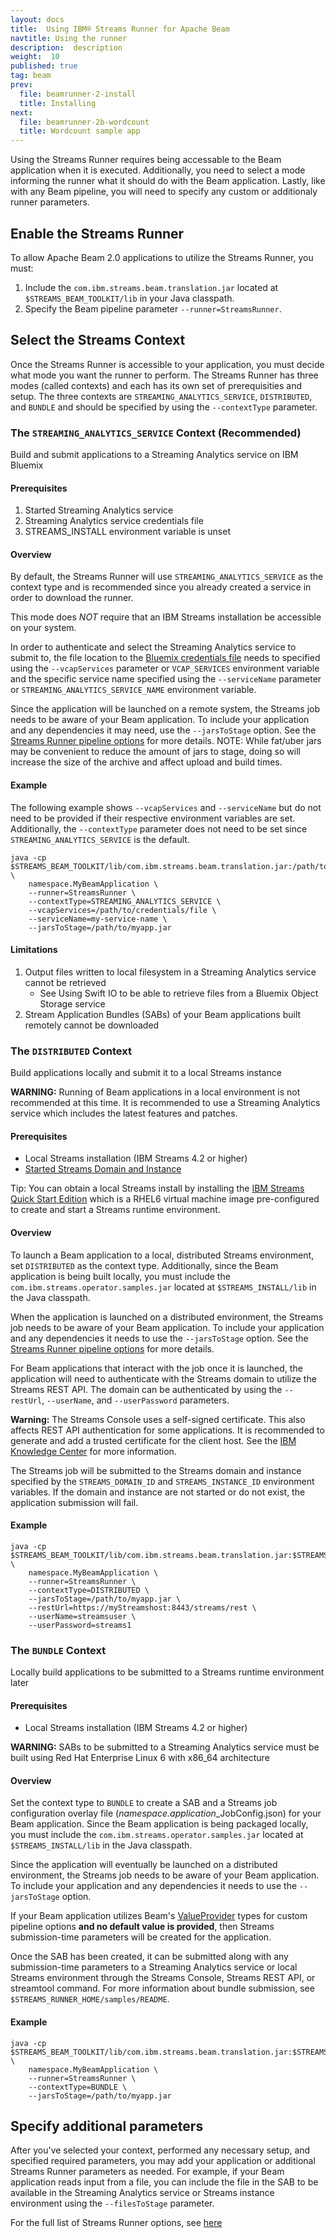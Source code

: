 ```yaml
---
layout: docs
title:  Using IBM® Streams Runner for Apache Beam
navtitle: Using the runner
description:  description
weight:  10
published: true
tag: beam
prev:
  file: beamrunner-2-install
  title: Installing
next:
  file: beamrunner-2b-wordcount
  title: Wordcount sample app
---
```


Using the Streams Runner requires being accessable to the Beam application when it is executed. Additionally, you need to select a mode informing the runner what it should do with the Beam application. Lastly, like with any Beam pipeline, you will need to specify any custom or additionaly runner parameters.

## Enable the Streams Runner
To allow Apache Beam 2.0 applications to utilize the Streams Runner, you must:
1. Include the `com.ibm.streams.beam.translation.jar` located at `$STREAMS_BEAM_TOOLKIT/lib` in your Java classpath.
2. Specify the Beam pipeline parameter `--runner=StreamsRunner`.

## Select the Streams Context

Once the Streams Runner is accessible to your application, you must decide what mode you want the runner to perform. The Streams Runner has three modes (called contexts) and each has its own set of prerequisities and setup. The three contexts are `STREAMING_ANALYTICS_SERVICE`, `DISTRIBUTED`, and `BUNDLE` and should be specified by using the `--contextType` parameter.

### The `STREAMING_ANALYTICS_SERVICE` Context (Recommended)
Build and submit applications to a Streaming Analytics service on IBM Bluemix

#### Prerequisites
1. Started Streaming Analytics service
2. Streaming Analytics service credentials file
3. STREAMS_INSTALL environment variable is unset

#### Overview
By default, the Streams Runner will use `STREAMING_ANALYTICS_SERVICE` 
as the context type and is recommended since you already created a service
in order to download the runner. 

This mode does *NOT* require that an IBM Streams installation be accessible on your system.

In order to authenticate and select the Streaming Analytics service to 
submit to, the file location to the [Bluemix credentials file](../beamrunner-2-install/#creating-a-credentials-file-for-your-streaming-analytics-service) needs to specified using the `--vcapServices` parameter or `VCAP_SERVICES` environment variable and the specific service name specified using the `--serviceName` parameter or `STREAMING_ANALYTICS_SERVICE_NAME` environment variable.

Since the application will be launched on a remote system, the Streams job needs to be
aware of your Beam application. To include your application and any dependencies it may need, 
use the `--jarsToStage` option. See the [Streams Runner pipeline options](../beamrunner-6-ref/#streams-runner-pipeline-options) for more details. NOTE: While fat/uber jars may be convenient to reduce the amount of jars to stage, doing
so will increase the size of the archive and affect upload and build times.

#### Example
The following example shows `--vcapServices` and `--serviceName` but do not need to be provided if 
their respective environment variables are set. Additionally, the `--contextType` parameter does
not need to be set since `STREAMING_ANALYTICS_SERVICE` is the default.
```
java -cp $STREAMS_BEAM_TOOLKIT/lib/com.ibm.streams.beam.translation.jar:/path/to/myapp.jar \
    namespace.MyBeamApplication \
    --runner=StreamsRunner \
    --contextType=STREAMING_ANALYTICS_SERVICE \
    --vcapServices=/path/to/credentials/file \
    --serviceName=my-service-name \
    --jarsToStage=/path/to/myapp.jar
```

#### Limitations
1. Output files written to local filesystem in a Streaming Analytics service cannot be retrieved 
   * See Using Swift IO to be able to retrieve files from a Bluemix Object Storage service
2. Stream Application Bundles (SABs) of your Beam applications built remotely cannot be downloaded

### The `DISTRIBUTED` Context
Build applications locally and submit it to a local Streams instance

**WARNING:** Running of Beam applications in a local environment is not recommended at this time. It is recommended to use a Streaming Analytics service which includes the latest features and patches.

#### Prerequisites
* Local Streams installation (IBM Streams 4.2 or higher)
* [Started Streams Domain and Instance](https://www.ibm.com/support/knowledgecenter/en/SSCRJU_4.2.1/com.ibm.streams.cfg.doc/doc/creating-basic-domain-and-instance.html)

Tip: You can obtain a local Streams install by installing the [IBM Streams Quick Start Edition](../../4.2/qse-intro/) which is a RHEL6 virtual machine image pre-configured to create and start a Streams runtime environment.

#### Overview
To launch a Beam application to a local, distributed Streams environment, set `DISTRIBUTED` as the 
context type. Additionally, since the Beam application is being built locally, you must include the `com.ibm.streams.operator.samples.jar` located at `$STREAMS_INSTALL/lib` in the Java classpath.

When the application is launched on a distributed environment, the Streams job needs to be
aware of your Beam application. To include your application and any dependencies it needs to
use the `--jarsToStage` option. See the [Streams Runner pipeline options](../beamrunner-6-ref/#streams-runner-pipeline-options) for more details.

For Beam applications that interact with the job once it is launched, the application will need to authenticate with the Streams domain to utilize the Streams REST API. The domain can be authenticated by using the `--restUrl`, `--userName`, and `--userPassword` parameters. 

**Warning:** The Streams Console uses a self-signed certificate. This also affects
REST API authentication for some applications. It is recommended to generate and
add a trusted certificate for the client host. See the [IBM Knowledge Center](https://www.ibm.com/support/knowledgecenter/en/SSCRJU_4.2.1/com.ibm.streams.dev.doc/doc/restapi-cfgauth.html)
for more information.

The Streams job will be submitted to the Streams domain and instance specified by 
the `STREAMS_DOMAIN_ID` and `STREAMS_INSTANCE_ID` environment variables. If the domain and instance are not started or do not exist, the application submission will fail.

#### Example
```
java -cp $STREAMS_BEAM_TOOLKIT/lib/com.ibm.streams.beam.translation.jar:$STREAMS_INSTALL/lib/com.ibm.streams.operator.samples.jar:/path/to/myapp.jar \
    namespace.MyBeamApplication \
    --runner=StreamsRunner \
    --contextType=DISTRIBUTED \
    --jarsToStage=/path/to/myapp.jar \
    --restUrl=https://myStreamshost:8443/streams/rest \
    --userName=streamsuser \
    --userPassword=streams1
```

### The `BUNDLE` Context
Locally build applications to be submitted to a Streams runtime environment later

#### Prerequisites
* Local Streams installation (IBM Streams 4.2 or higher)

**WARNING:** SABs to be submitted to a Streaming Analytics service must be built using Red Hat Enterprise Linux 6 with x86_64 architecture 

#### Overview
Set the context type to `BUNDLE` to create a SAB and a Streams job configuration overlay file (_namespace.application_\_JobConfig.json) for your Beam application. Since the Beam application is being packaged locally, you must include the `com.ibm.streams.operator.samples.jar` located at `$STREAMS_INSTALL/lib` in the Java classpath.

Since the application will eventually be launched on a distributed environment, the Streams job needs to be
aware of your Beam application. To include your application and any dependencies it needs to
use the `--jarsToStage` option.

If your Beam application utilizes Beam's [ValueProvider](https://beam.apache.org/documentation/sdks/javadoc/2.0.0/org/apache/beam/sdk/options/ValueProvider.html) types for custom pipeline options **and no default value is provided**, 
then Streams submission-time parameters will be created for the application.

Once the SAB has been created, it can be submitted along with any submission-time parameters to a Streaming Analytics service or local Streams environment through the Streams Console, Streams REST API, or streamtool command. For more information about bundle submission, see `$STREAMS_RUNNER_HOME/samples/README`.

#### Example
```
java -cp $STREAMS_BEAM_TOOLKIT/lib/com.ibm.streams.beam.translation.jar:$STREAMS_INSTALL/lib/com.ibm.streams.operator.samples.jar:/path/to/myapp.jar \
    namespace.MyBeamApplication \
    --runner=StreamsRunner \
    --contextType=BUNDLE \
    --jarsToStage=/path/to/myapp.jar 
```

## Specify additional parameters
After you've selected your context, performed any necessary setup, and specified required parameters, you may add your application or additional Streams Runner parameters as needed. For example, if your Beam application reads input from a file, you can include the file in the SAB to be available in the Streaming Analytics service or Streams instance environment using the `--filesToStage` parameter. 

For the full list of Streams Runner options, see [here](../beamrunner-6-ref/#general-pipeline-options)
